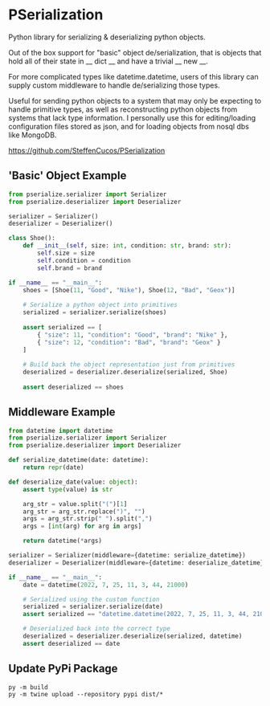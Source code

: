 # PSerialization 

Python library for serializing & deserializing python objects.

Out of the box support for "basic" object de/serialization, that is objects that hold all of their state in __ dict __ and have a trivial __ new __.

For more complicated types like datetime.datetime, users of this library can supply custom middleware to handle de/serializing those types.

Useful for sending python objects to a system that may only be expecting to handle primitive types, as well as reconstructing python objects from systems that lack type information. I personally use this for editing/loading configuration files stored as json, and for loading objects from nosql dbs like MongoDB.

https://github.com/SteffenCucos/PSerialization


## 'Basic' Object Example
```python
from pserialize.serializer import Serializer
from pserialize.deserializer import Deserializer

serializer = Serializer()
deserializer = Deserializer()

class Shoe():
	def __init__(self, size: int, condition: str, brand: str):
		self.size = size
		self.condition = condition
		self.brand = brand

if __name__ == "__main__":
	shoes = [Shoe(11, "Good", "Nike"), Shoe(12, "Bad", "Geox")]
	
	# Serialize a python object into primitives
	serialized = serializer.serialize(shoes)
	
	assert serialized == [
		{ "size": 11, "condition": "Good", "brand": "Nike" },
		{ "size": 12, "condition": "Bad", "brand": "Geox" }
	]
	
	# Build back the object representation just from primitives
	deserialized = deserializer.deserialize(serialized, Shoe)
	
	assert deserialized == shoes
```


## Middleware Example
```python
from datetime import datetime
from pserialize.serializer import Serializer
from pserialize.deserializer import Deserializer

def serialize_datetime(date: datetime):
	return repr(date)

def deserialize_date(value: object):
	assert type(value) is str

	arg_str = value.split("(")[1]
	arg_str = arg_str.replace(")", "")
	args = arg_str.strip(" ").split(",")
	args = [int(arg) for arg in args]

	return datetime(*args)

serializer = Serializer(middleware={datetime: serialize_datetime})
deserializer = Deserializer(middleware={datetime: deserialize_datetime})

if __name__ == "__main__":
	date = datetime(2022, 7, 25, 11, 3, 44, 21000)

	# Serialized using the custom function
	serialized = serializer.serialize(date)
	assert serialized == "datetime.datetime(2022, 7, 25, 11, 3, 44, 21000)"

	# Deserialized back into the correct type
	deserialized = deserializer.deserialize(serialized, datetime)
	assert deserialized == date

```

## Update PyPi Package
```
py -m build
py -m twine upload --repository pypi dist/*
```

